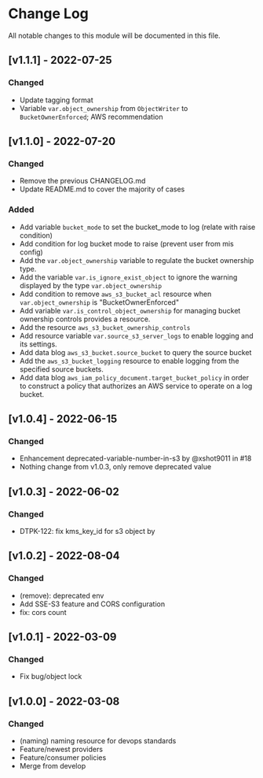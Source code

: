 # Change Log

All notable changes to this module will be documented in this file.

## [v1.1.1] - 2022-07-25

### Changed

- Update tagging format
- Variable `var.object_ownership` from `ObjectWriter` to `BucketOwnerEnforced`; AWS recommendation

## [v1.1.0] - 2022-07-20

### Changed

- Remove the previous CHANGELOG.md
- Update README.md to cover the majority of cases

### Added

- Add variable `bucket_mode` to set the bucket_mode to log (relate with raise condition)
- Add condition for log bucket mode to raise (prevent user from mis config)
- Add the `var.object_ownership` variable to regulate the bucket ownership type.
- Add the variable `var.is_ignore_exist_object` to ignore the warning displayed by the type `var.object_ownership`
- Add condition to remove `aws_s3_bucket_acl` resource when `var.object_ownership` is "BucketOwnerEnforced"
- Add variable `var.is_control_object_ownership` for managing bucket ownership controls provides a resource.
- Add the resource `aws_s3_bucket_ownership_controls`
- Add resource variable `var.source_s3_server_logs` to enable logging and its settings.
- Add data blog `aws_s3_bucket.source_bucket` to query the source bucket
- Add the `aws_s3_bucket_logging` resource to enable logging from the specified source buckets.
- Add data blog `aws_iam_policy_document.target_bucket_policy` in order to construct a policy that authorizes an AWS service to operate on a log bucket.

## [v1.0.4] - 2022-06-15

### Changed

- Enhancement deprecated-variable-number-in-s3 by @xshot9011 in #18
- Nothing change from v1.0.3, only remove deprecated value

## [v1.0.3] - 2022-06-02

### Changed

- DTPK-122: fix kms_key_id for s3 object by

## [v1.0.2] - 2022-08-04

### Changed

- (remove): deprecated env
- Add SSE-S3 feature and CORS configuration
- fix: cors count

## [v1.0.1] - 2022-03-09

### Changed
- Fix bug/object lock

## [v1.0.0] - 2022-03-08

### Changed

- (naming) naming resource for devops standards
- Feature/newest providers
- Feature/consumer policies
- Merge from develop
